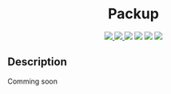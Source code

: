 <h1 align="center">Packup</h1>

<p align="center">
<a href="https://godoc.org/github.com/gelleson/packup" title="Go Report Card">
<img src="https://goreportcard.com/badge/github.com/gelleson/packup">
</a>
<a href="https://godoc.org/github.com/gelleson/packup" title="GoDoc">
    <img src="https://godoc.org/github.com/gelleson/packup?status.svg">
</a>
<a title="Quality Gate Status">
    <img src="https://sonarcloud.io/api/project_badges/measure?project=gelleson_packup&metric=alert_status">
</a>
<a title="Code Smells">
    <img src="https://sonarcloud.io/api/project_badges/measure?project=gelleson_packup&metric=code_smells">
</a>
<a  title="Technical Debt">
    <img src="https://sonarcloud.io/api/project_badges/measure?project=gelleson_packup&metric=sqale_index">
</a>
<a title="GitHub release">
    <img src="https://img.shields.io/github/release/gelleson/packup.svg">
</a>

</p>


## Description

Comming soon
